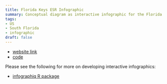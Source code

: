 ```yaml
---
title: Florida Keys ESR Infographic
summary: Conceptual diagram as interactive infographic for the Florida Keys Sanctuary associated with Ecosystem Status Report (ESR).
tags:
- US
- South Florida
- infographic
draft: false
---
```



* [website link](https://marinebon.org/fk-esr-info/infographic.html)
* [code](https://github.com/marinebon/fk-esr-info)

Please see the following for more on developing interactive infographics:
* [infographiq R package](https://github.com/marinebon/infographiq)

